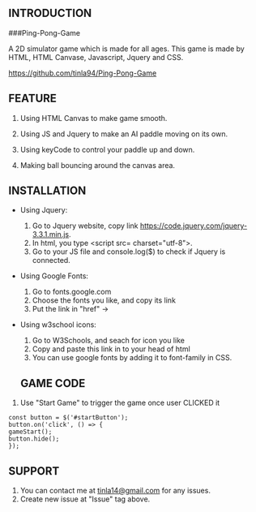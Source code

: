 **INTRODUCTION**
--------------------

###Ping-Pong-Game

A 2D simulator game which is made for all ages. This game is made by HTML, HTML Canvase, Javascript, Jquery and CSS.

https://github.com/tinla94/Ping-Pong-Game


**FEATURE**
-----------

1. Using HTML Canvas to make game smooth.

2. Using JS and Jquery to make an AI paddle moving on its own.

3. Using keyCode to control your paddle up and down.

4. Making ball bouncing around the canvas area. 


**INSTALLATION**
-----------------

+ Using Jquery:
    1. Go to Jquery website, copy link https://code.jquery.com/jquery-3.3.1.min.js.
    2. In html, you type  <script src=<jquerylink> charset="utf-8"></script>. 
    3. Go to your JS file and console.log($) to check if Jquery is connected.

+ Using Google Fonts:
    1. Go to fonts.google.com
    2. Choose the fonts you like, and copy its link
    3. Put the link in "href" ->     <link href="<GoogleFontsLink>" rel="stylesheet">
    
+ Using w3school icons:
    1. Go to W3Schools, and seach for icon you like
    2. Copy and paste this link     <link rel="stylesheet" href="https://cdnjs.cloudflare.com/ajax/libs/font-awesome/4.7.0/css/font-awesome.min.css"> in to your head of html
    3. You can use google fonts by adding it to font-family in CSS.
    
    
    **GAME CODE**
    --------------------
    
1.  Use "Start Game" to trigger the game once user CLICKED it

```
const button = $('#startButton');
button.on('click', () => {
gameStart();
button.hide();
});
```
    

**SUPPORT**
----------------

1. You can contact me at tinla14@gmail.com for any issues.
2. Create new issue at "Issue" tag above.


    
